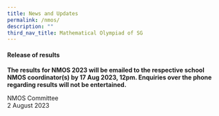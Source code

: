 ```yaml
---
title: News and Updates
permalink: /nmos/
description: ""
third_nav_title: Mathematical Olympiad of SG
---
```

#### **Release of results**

**The results for NMOS 2023 will be emailed to the respective school NMOS coordinator(s) by 17 Aug 2023, 12pm. Enquiries over the phone regarding results will not be entertained.**

NMOS Committee<br>
2 August 2023